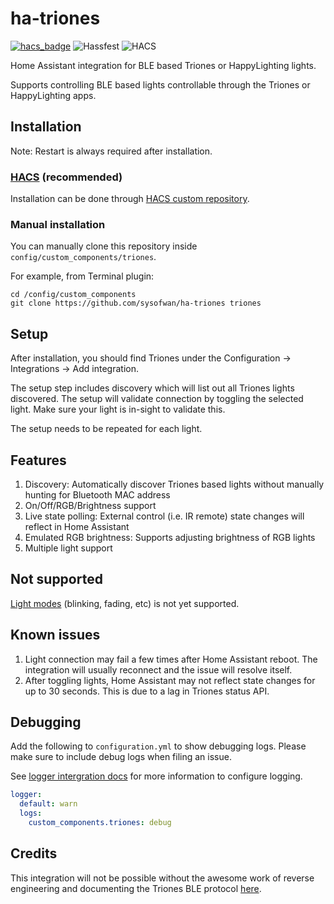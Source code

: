 # ha-triones
[![hacs_badge](https://img.shields.io/badge/HACS-Custom-41BDF5.svg)](https://github.com/sysofwan/ha-triones)
![Hassfest](https://github.com/sysofwan/ha-triones/actions/workflows/hassfest.yaml/badge.svg)
![HACS](https://github.com/sysofwan/ha-triones/actions/workflows/hacs.yml/badge.svg)

Home Assistant integration for BLE based Triones or HappyLighting lights.

Supports controlling BLE based lights controllable through the Triones or HappyLighting apps.

## Installation

Note: Restart is always required after installation.

### [HACS](https://hacs.xyz/) (recommended)
Installation can be done through [HACS custom repository](https://hacs.xyz/docs/faq/custom_repositories).

### Manual installation
You can manually clone this repository inside `config/custom_components/triones`.

For  example, from Terminal plugin:
```
cd /config/custom_components
git clone https://github.com/sysofwan/ha-triones triones
```

## Setup
After installation, you should find Triones under the Configuration -> Integrations -> Add integration.

The setup step includes discovery which will list out all Triones lights discovered. The setup will validate connection by toggling the selected light. Make sure your light is in-sight to validate this.

The setup needs to be repeated for each light.

## Features
1. Discovery: Automatically discover Triones based lights without manually hunting for Bluetooth MAC address
2. On/Off/RGB/Brightness support
3. Live state polling: External control (i.e. IR remote) state changes will reflect in Home Assistant
4. Emulated RGB brightness: Supports adjusting brightness of RGB lights
5. Multiple light support

## Not supported
[Light modes](https://github.com/madhead/saberlight/blob/master/protocols/Triones/protocol.md#built-in-modes) (blinking, fading, etc) is not yet supported.

## Known issues
1. Light connection may fail a few times after Home Assistant reboot. The integration will usually reconnect and the issue will resolve itself.
2. After toggling lights, Home Assistant may not reflect state changes for up to 30 seconds. This is due to a lag in Triones status API.

## Debugging
Add the following to `configuration.yml` to show debugging logs. Please make sure to include debug logs when filing an issue.

See [logger intergration docs](https://www.home-assistant.io/integrations/logger/) for more information to configure logging.

```yml
logger:
  default: warn
  logs:
    custom_components.triones: debug
```

## Credits
This integration will not be possible without the awesome work of reverse engineering and documenting the Triones BLE protocol [here](https://github.com/madhead/saberlight/blob/master/protocols/Triones/protocol.md).
